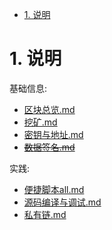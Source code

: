 <!-- TOC -->

- [1. 说明](#1-说明)

<!-- /TOC -->


<a id="markdown-1-说明" name="1-说明"></a>
# 1. 说明

基础信息:  
* [区块总览.md](./release-区块总览.md)
* [挖矿.md](./release-挖矿.md)
* [密钥与地址.md](./release-密钥与地址.md)
* ~~[数据签名.md](./release-数据签名.md)~~

实践: 
* [便捷脚本all.md](./release-便捷脚本all.md)
* [源码编译与调试.md](./release-源码编译与调试.md)
* [私有链.md](./release-私有链.md)
